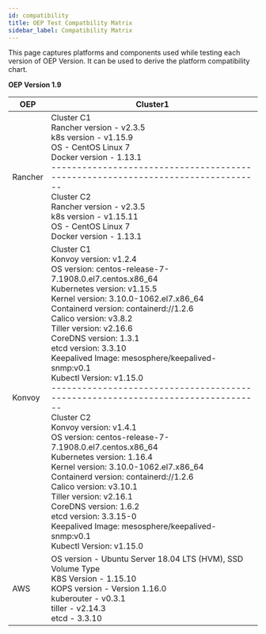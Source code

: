 ```yaml
---
id: compatibility
title: OEP Test Compatbility Matrix
sidebar_label: Compatibility Matrix
---
```


This page captures platforms and components used while testing each version of OEP Version. It can be used to derive the platform compatibility chart. 

**OEP Version 1.9**

| OEP     | Cluster1                                                     |
| ------- | ------------------------------------------------------------ |
| Rancher | Cluster C1<br/>Rancher version - v2.3.5<br/>k8s version - v1.15.9<br/>OS - CentOS Linux 7<br/>Docker version - 1.13.1<br/>--------------------------------------------------------------------------------<br/>Cluster C2<br/>Rancher version - v2.3.5<br/>k8s version - v1.15.11<br/>OS - CentOS Linux 7<br/>Docker version - 1.13.1 |
| Konvoy  | Cluster C1<br/>Konvoy version: v1.2.4<br/>OS version: centos-release-7-7.1908.0.el7.centos.x86_64<br/>Kubernetes version: v1.15.5<br/>Kernel version: 3.10.0-1062.el7.x86_64   <br/>Containerd version: containerd://1.2.6<br/>Calico version: v3.8.2<br/>Tiller version: v2.16.6<br/>CoreDNS version: 1.3.1<br/>etcd version: 3.3.10<br/>Keepalived Image: mesosphere/keepalived-snmp:v0.1<br/>Kubectl Version: v1.15.0  <br/>--------------------------------------------------------------------------------<br/>Cluster C2<br/>Konvoy version: v1.4.1<br/>OS version: centos-release-7-7.1908.0.el7.centos.x86_64<br/>Kubernetes version: 1.16.4<br/>Kernel version: 3.10.0-1062.el7.x86_64   <br/>Containerd version: containerd://1.2.6<br/>Calico version: v3.10.1<br/>Tiller version: v2.16.1<br/>CoreDNS version: 1.6.2<br/>etcd version: 3.3.15-0<br/>Keepalived Image: mesosphere/keepalived-snmp:v0.1<br/>Kubectl Version: v1.15.0 |
| AWS     | OS version - Ubuntu Server 18.04 LTS (HVM), SSD Volume Type<br/>K8S Version - 1.15.10<br/>KOPS version - Version 1.16.0<br/>kuberouter - v0.3.1<br/>tiller - v2.14.3<br/>etcd - 3.3.10 |


